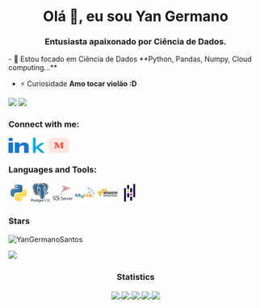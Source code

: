 <h1 align="center">Olá 👋, eu sou Yan Germano</h1>
<h3 align="center">Entusiasta apaixonado por Ciência de Dados.</h3>
- 🌱 Estou focado em Ciência de Dados **Python, Pandas, Numpy, Cloud computing...**


- ⚡ Curiosidade **Amo tocar violão :D**

<div> <a href="https://www.linkedin.com/in/yan-sql-datascience-pythongermano" target="_blank"><img src="https://img.shields.io/badge/LinkedIn-0077B5?style=for-the-badge&logo=linkedin&logoColor=white" target="_blank"></a>
<a href="https://github.com/YanGermanoSantos" target="_blank"><img src="https://img.shields.io/badge/GitHub-100000?style=for-the-badge&logo=github&logoColor=white" target="_blank"></a>
</div><h3 align="left">Connect with me:</h3>
<p align="left">
<a href="https://linkedin.com/in/yan-sql-datascience-pythongermano" target="blank"><img align="center" src="https://raw.githubusercontent.com/teamedwardforever/Readme-Generator/71f25dd8b98329b168142a6b782a107b75eab178/svg/Social/linked-in-alt.svg" alt="yan-sql-datascience-pythongermano" height="30" width="40" /></a><a href="https://kaggle.com/yangermano" target="blank"><img align="center" src="https://raw.githubusercontent.com/teamedwardforever/Readme-Generator/71f25dd8b98329b168142a6b782a107b75eab178/svg/Social/kaggle.svg" alt="yangermano" height="30" width="40" /></a><a href="https://medium.com/@yan.germano" target="blank"><img align="center" src="https://raw.githubusercontent.com/teamedwardforever/Readme-Generator/71f25dd8b98329b168142a6b782a107b75eab178/svg/Social/medium.svg" alt="@yan.germano" height="30" width="40" /></a></p>

<h3 align="left">Languages and Tools:</h3>
<p align="left">
<img src="https://raw.githubusercontent.com/teamedwardforever/Readme-Generator/71f25dd8b98329b168142a6b782a107b75eab178/svg/Skills/Languages/python-original.svg" alt="Python" width="40" height="40"/>
<img src="https://raw.githubusercontent.com/teamedwardforever/Readme-Generator/71f25dd8b98329b168142a6b782a107b75eab178/svg/Skills/Database/postgresql-original-wordmark.svg" alt="Postgresql" width="40" height="40"/>
<img src="https://raw.githubusercontent.com/teamedwardforever/Readme-Generator/71f25dd8b98329b168142a6b782a107b75eab178/svg/Skills/Database/microsoft-sql-server-logo.svg" alt="Microsoft Sql Server" width="40" height="40"/>
<img src="https://raw.githubusercontent.com/teamedwardforever/Readme-Generator/71f25dd8b98329b168142a6b782a107b75eab178/svg/Skills/Database/mysql-original-wordmark.svg" alt="Mysql" width="40" height="40"/>
<img src="https://raw.githubusercontent.com/teamedwardforever/Readme-Generator/71f25dd8b98329b168142a6b782a107b75eab178/svg/Skills/Devops/amazonwebservices-original-wordmark.svg" alt="Amazon Web Services" width="40" height="40"/>
<img src="https://raw.githubusercontent.com/teamedwardforever/Readme-Generator/71f25dd8b98329b168142a6b782a107b75eab178/svg/Skills/ML/pandas-original.svg" alt="Pandas" width="40" height="40"/>
</p>

<h3 align="left">Stars</h3>
<p><img align="center" height="180em" src="https://github-readme-streak-stats.herokuapp.com/?user=YanGermanoSantos&theme=vue-dark" alt="YanGermanoSantos" /></p>

<img src="https://user-images.githubusercontent.com/73097560/115834477-dbab4500-a447-11eb-908a-139a6edaec5c.gif"><h3 align="center">Statistics</h3>
<div align="center">
<a href="https://github.com/YanGermanoSantos">
<img align="center" src="http://github-profile-summary-cards.vercel.app/api/cards/stats?username=YanGermanoSantos&theme=algolia" height="180em" />
<img align="center" src="http://github-profile-summary-cards.vercel.app/api/cards/most-commit-language?username=YanGermanoSantos&theme=2077" height="180em" />
<img align="center" src="http://github-profile-summary-cards.vercel.app/api/cards/repos-per-language?username=YanGermanoSantos&theme=algolia" height="180em" />
<img align="center" src="http://github-profile-summary-cards.vercel.app/api/cards/productive-time?username=YanGermanoSantos&theme=2077" height="180em" />
<img align="center" src="http://github-profile-summary-cards.vercel.app/api/cards/profile-details?username=YanGermanoSantos&theme=algolia" height="180em" />
</div>
